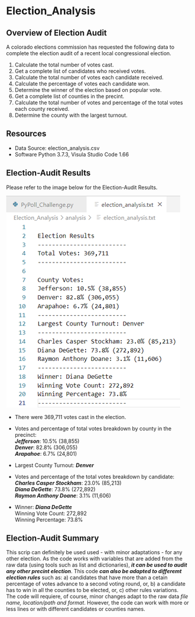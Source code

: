 # Election_Analysis

## Overview of Election Audit
A colorado elections commission has requested the following data to complete the election audit of a recent local congressional election.

1. Calculate the total number of votes cast.
2. Get a complete list of candidates who received votes.
3. Calculate the total number of votes each candidate received.
4. Calculate the percentage of votes each candidate won.
5. Determine the winner of the election based on popular vote.
6. Get a complete list of counties in the precint.
7. Calculate the total number of votes and percentage of the total votes each county received.
8. Determine the county with the largest turnout.

## Resources
* Data Source: election_analysis.csv
* Software Python 3.7.3, Visula Studio Code 1.66

## Election-Audit Results
Please refer to the image below for the Election-Audit Results.  

![election_results](https://github.com/MarcoFernandez14/Election_Analysis/blob/main/Resources/Election%20Results.png)

* There were 369,711 votes cast in the election.

* Votes and percentage of total votes breakdown by county in the precinct:  
 ***Jefferson***: 10.5% (38,855)  
 ***Denver***: 82.8% (306,055)  
 ***Arapahoe***: 6.7% (24,801)

* Largest County Turnout: ***Denver***

* Votes and percentage of the total votes breakdown by candidate:  
 ***Charles Casper Stockham***: 23.0% (85,213)  
 ***Diana DeGette***: 73.8% (272,892)  
 ***Raymon Anthony Doane***: 3.1% (11,606)

* Winner: ***Diana DeGette***  
 Winning Vote Count: 272,892   
 Winning Percentage: 73.8%


## Election-Audit Summary
This scrip can definitely be used used - with minor adaptations - for any other election. As the code works with variables that are added from the raw data (using tools such as list and dictionaries), ***it can be used to audit any other precint election***.
This code ***can also be adapted to differemt election rules*** such as: a) candidates that have more than a cetain percentage of votes advance to a second voting round, or, b) a candidate has to win in all the counties to be elected, or, c) other rules variations.   
The code will requiere, of course, minor changes adapt to the raw data *file name, location/path and format*. However, the code can work with more or less lines or with different candidates or counties names.








